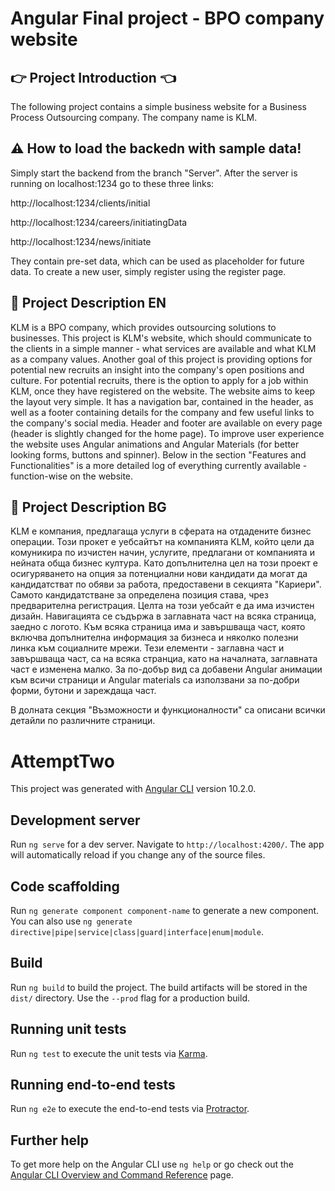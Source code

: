 # Angular Final project - BPO company website

## :point_right: Project Introduction :point_left:

The following project contains a simple business website for a Business Process Outsourcing company. The company name is KLM. 

## :warning: How to load the backedn with sample data! 

Simply start the backend from the branch "Server". After the server is running on localhost:1234 go to these three links: 

http://localhost:1234/clients/initial       

http://localhost:1234/careers/initiatingData

http://localhost:1234/news/initiate

They contain pre-set data, which can be used as placeholder for future data. To create a new user, simply register using the register page. 

## :pencil: Project Description EN

KLM is a BPO company, which provides outsourcing solutions to businesses. This project is KLM's website, which should communicate to the clients in a simple manner - what services are available and what KLM as a company values. Another goal of this project is providing options for potential new recruits an insight into the company's open positions and culture. For potential recruits, there is the option to apply for a job within KLM, once they have registered on the website.
The website aims to keep the layout very simple. It has a navigation bar, contained in the header, as well as a footer containing details for the company and few useful links to the company's social media. Header and footer are available on every page (header is slightly changed for the home page). To improve user experience the website uses Angular animations and Angular Materials (for better looking forms, buttons and spinner). Below in the section "Features and Functionalities" is a more detailed log of everything currently available - function-wise on the website.

## :pencil: Project Description BG

KLM е компания, предлагаща услуги в сферата на отдадените бизнес операции. Този прокет е уебсайтът на компанията KLM, който цели да комуникира по изчистен начин, услугите, предлагани от компанията и нейната обща бизнес култура. Като допълнителна цел на този проект е осигуряването на опция за потенциални нови кандидати да могат да кандидатстват по обяви за работа, предоставени в секцията "Кариери". Самото кандидатстване за определена позиция става, чрез предварителна регистрация. 
Целта на този уебсайт е да има изчистен дизайн. Навигацията се съдържа в заглавната част на всяка страница, заедно с логото. Към всяка страница има и завършваща част, която включва допълнителна информация за бизнеса и няколко полезни линка към социалните мрежи. Тези елементи - заглавна част и завършваща част, са на всяка странциа, като на началната, заглавната част е изменена малко. За по-добър вид са добавени Angular анимации към всичи страници и Angular materials са използвани за по-добри форми, бутони и зареждаща част. 

В долната секция "Възможности и функционалности" са описани всички детайли по различните страници. 


# AttemptTwo

This project was generated with [Angular CLI](https://github.com/angular/angular-cli) version 10.2.0.

## Development server

Run `ng serve` for a dev server. Navigate to `http://localhost:4200/`. The app will automatically reload if you change any of the source files.

## Code scaffolding

Run `ng generate component component-name` to generate a new component. You can also use `ng generate directive|pipe|service|class|guard|interface|enum|module`.

## Build

Run `ng build` to build the project. The build artifacts will be stored in the `dist/` directory. Use the `--prod` flag for a production build.

## Running unit tests

Run `ng test` to execute the unit tests via [Karma](https://karma-runner.github.io).

## Running end-to-end tests

Run `ng e2e` to execute the end-to-end tests via [Protractor](http://www.protractortest.org/).

## Further help

To get more help on the Angular CLI use `ng help` or go check out the [Angular CLI Overview and Command Reference](https://angular.io/cli) page.
